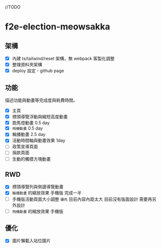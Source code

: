 //TODO

# f2e-election-meowsakka

## 架構

- [x] 內建 ts/tailwind/reset 架構，無 webpack 客製化調整
- [x] 整理資料夾架構
- [x] deploy 設定 - github page

## 功能

描述功能與動畫等完成度與耗費時間。

- [x] 主頁
- [x] 標頭導覽浮動與縮短高度動畫
- [x] 跑馬燈動畫 0.5 day
- [x] `飛機動畫` 0.5 day
- [x] 輪播動畫 2.5 day
- [x] 活動時間軸與動畫效果 1day
- [ ] 政策宣導頁面
- [ ] 捐款頁面
- [ ] 生動的觸摸方塊動畫

## RWD

- [x] 標頭導覽列與側邊導覽動畫
- [x] `輪播動畫` 的縮放效果 手機版 完成一半
- [ ] 手機版活動頁面大小調整 `優先` 目前內容內距太大 目前沒有版面設計 需要再另外設計
- [ ] `飛機動畫` 的縮放效果 手機版

## 優化

- [x] 圖片懶載入站位圖片
